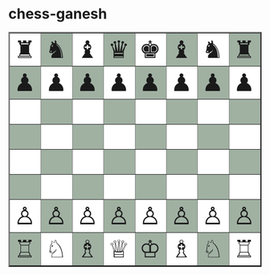 # chess-ganesh
<html>
<head>
<title>
</title>
</head>
<body>
<font size=50>
<table border=2px font-size=50px>
<tr>
<td height=50 width=50 bgcolor=white><font size=50px> &#9820 </font></td>
<td height=50 width=50 bgcolor=#A0B1A2><font size=50px>&#9822</td>
<td height=50 width=50 bgcolor=white><font size=50px>&#9821</td>
<td height=50 width=50 bgcolor=#A0B1A2><font size=50px>&#9819</td>
<td height=50 width=50 bgcolor=white><font size=50px>&#9818</td>
<td height=50 width=50 bgcolor=#A0B1A2><font size=50px>&#9821</td>
<td height=50 width=50 bgcolor=white><font size=50px>&#9822</td>
<td height=50 width=50 bgcolor=#A0B1A2><font size=50px>&#9820</td>
</tr>

<tr>
<td height=50 width=50 bgcolor=#A0B1A2><font size=50px>&#9823</td>
<td height=50 width=50 bgcolor=white><font size=50px>&#9823</td>
<td height=50 width=50 bgcolor=#A0B1A2><font size=50px>&#9823</td>
<td height=50 width=50 bgcolor=white><font size=50px>&#9823</td>
<td height=50 width=50 bgcolor=#A0B1A2><font size=50px>&#9823</td>
<td height=50 width=50 bgcolor=white><font size=50px>&#9823</td>
<td height=50 width=50 bgcolor=#A0B1A2><font size=50px>&#9823</td>
<td height=50 width=50 bgcolor=white><font size=50px>&#9823</td>
</tr>
<tr>
<td height=50 width=50 bgcolor=white></td>
<td height=50 width=50 bgcolor=#A0B1A2></td>
<td height=50 width=50 bgcolor=white></td>
<td height=50 width=50 bgcolor=#A0B1A2></td>
<td height=50 width=50 bgcolor=white></td>
<td height=50 width=50 bgcolor=#A0B1A2></td>
<td height=50 width=50 bgcolor=white></td>
<td height=50 width=50 bgcolor=#A0B1A2></td>
</tr>
<tr>
<td height=50 width=50 bgcolor=#A0B1A2></td>
<td height=50 width=50 bgcolor=white></td>
<td height=50 width=50 bgcolor=#A0B1A2></td>
<td height=50 width=50 bgcolor=white></td>
<td height=50 width=50 bgcolor=#A0B1A2></td>
<td height=50 width=50 bgcolor=white></td>
<td height=50 width=50 bgcolor=#A0B1A2></td>
<td height=50 width=50 bgcolor=white></td>
</tr>

<tr>
<td height=50 width=50 bgcolor=white></td>
<td height=50 width=50 bgcolor=#A0B1A2></td>
<td height=50 width=50 bgcolor=white></td>
<td height=50 width=50 bgcolor=#A0B1A2></td>
<td height=50 width=50 bgcolor=white></td>
<td height=50 width=50 bgcolor=#A0B1A2></td>
<td height=50 width=50 bgcolor=white></td>
<td height=50 width=50 bgcolor=#A0B1A2></td>
</tr>
<tr>
<td height=50 width=50 bgcolor=#A0B1A2></td>
<td height=50 width=50 bgcolor=white></td>
<td height=50 width=50 bgcolor=#A0B1A2></td>
<td height=50 width=50 bgcolor=white></td>
<td height=50 width=50 bgcolor=#A0B1A2></td>
<td height=50 width=50 bgcolor=white></td>
<td height=50 width=50 bgcolor=#A0B1A2></td>
<td height=50 width=50 bgcolor=white></td>
</tr>

<tr>
<td height=50 width=50 bgcolor=white><font size=50px>&#9817</td>
<td height=50 width=50 bgcolor=#A0B1A2><font size=50px>&#9817</td>
<td height=50 width=50 bgcolor=white><font size=50px>&#9817</td>
<td height=50 width=50 bgcolor=#A0B1A2><font size=50px>&#9817</td>
<td height=50 width=50 bgcolor=white><font size=50px>&#9817</td>
<td height=50 width=50 bgcolor=#A0B1A2><font size=50px>&#9817</td>
<td height=50 width=50 bgcolor=white><font size=50px>&#9817</td>
<td height=50 width=50 bgcolor=#A0B1A2><font size=50px>&#9817</td>
</tr>
<tr>
<td height=50 width=50 bgcolor=#A0B1A2><font size=50px>&#9814</td>
<td height=50 width=50 bgcolor=white><font size=50px>&#9816</td>
<td height=50 width=50 bgcolor=#A0B1A2><font size=50px>&#9815</td>
<td height=50 width=50 bgcolor=white><font size=50px>&#9813</td>
<td height=50 width=50 bgcolor=#A0B1A2><font size=50px>&#9812</td>
<td height=50 width=50 bgcolor=white><font size=50px>&#9815</td>
<td height=50 width=50 bgcolor=#A0B1A2><font size=50px>&#9816</td>
<td height=50 width=50 bgcolor=white><font size=50px>&#9814</td>
</tr>

</table>
</font>
</body>
</html>
